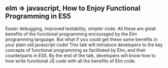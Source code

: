 ## elm => javascript, How to Enjoy Functional Programming in ES5

Easier debugging, improved testability, simpler code. All these are great benefits of the functional programming encouraged by the Elm programming language. But what if you could get these same benefits in your plain old javascript code! This talk will introduce developers to the key concepts of functional programming as facilitated by Elm, and their counterparts in ES5. By the end of the talk, developers will know how to how write functional JS code with all the benefits of Elm code.
